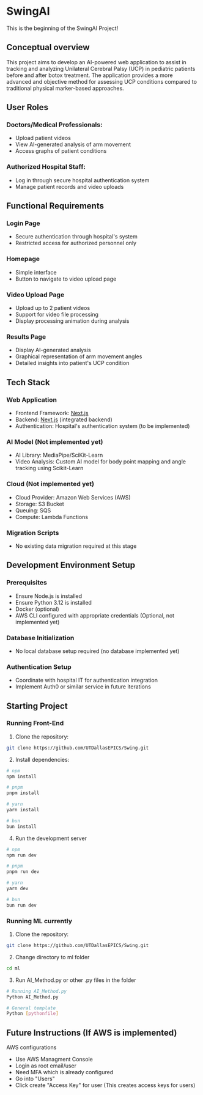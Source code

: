 # SwingAI

This is the beginning of the SwingAI Project! 

## Conceptual overview

This project aims to develop an AI-powered web application to assist in tracking and analyzing Unilateral Cerebral Palsy (UCP) in pediatric patients before and after botox treatment. The application provides a more advanced and objective method for assessing UCP conditions compared to traditional physical marker-based approaches.

## User Roles

### Doctors/Medical Professionals:

- Upload patient videos
- View AI-generated analysis of arm movement
- Access graphs of patient conditions

### Authorized Hospital Staff:

- Log in through secure hospital authentication system
- Manage patient records and video uploads

## Functional Requirements

### Login Page

- Secure authentication through hospital's system
- Restricted access for authorized personnel only

### Homepage

- Simple interface
- Button to navigate to video upload page

### Video Upload Page

- Upload up to 2 patient videos
- Support for video file processing
- Display processing animation during analysis

### Results Page

- Display AI-generated analysis
- Graphical representation of arm movement angles
- Detailed insights into patient's UCP condition

## Tech Stack

### Web Application

- Frontend Framework: [Next.js](https://nextjs.org/)
- Backend: [Next.js](https://nextjs.org/) (integrated backend)
- Authentication: Hospital's authentication system (to be implemented)

### AI Model (Not implemented yet)

- AI Library: MediaPipe/SciKit-Learn
- Video Analysis: Custom AI model for body point mapping and angle tracking using Scikit-Learn

### Cloud (Not implemented yet)

- Cloud Provider: Amazon Web Services (AWS)
- Storage: S3 Bucket
- Queuing: SQS
- Compute: Lambda Functions

### Migration Scripts

- No existing data migration required at this stage

## Development Environment Setup
### Prerequisites

- Ensure Node.js is installed
- Ensure Python 3.12 is installed
- Docker (optional)
- AWS CLI configured with appropriate credentials (Optional, not implemented yet)

### Database Initialization

- No local database setup required (no database implemented yet)

### Authentication Setup

- Coordinate with hospital IT for authentication integration
- Implement Auth0 or similar service in future iterations

## Starting Project
### Running Front-End
1. Clone the repository:
  ```bash
  git clone https://github.com/UTDallasEPICS/Swing.git
  ```

2. Install dependencies:
  ```bash
  # npm
  npm install

  # pnpm
  pnpm install

  # yarn
  yarn install

  # bun
  bun install
  ```

4. Run the development server
  ```bash
  # npm
  npm run dev

  # pnpm
  pnpm run dev

  # yarn
  yarn dev

  # bun
  bun run dev
  ```
### Running ML currently
1. Clone the repository:
  ```bash
  git clone https://github.com/UTDallasEPICS/Swing.git
  ```

2. Change directory to ml folder
  ```bash
  cd ml
  ```

3. Run AI_Method.py or other .py files in the folder
  ```bash
  # Running AI_Method.py
  Python AI_Method.py

  # General template
  Python [pythonfile]
  ```

## Future Instructions (If AWS is implemented)
AWS configurations
- Use AWS Managment Console
- Login as root email/user
- Need MFA which is already configured
- Go into "Users"
- Click create "Access Key" for user (This creates access keys for users)
